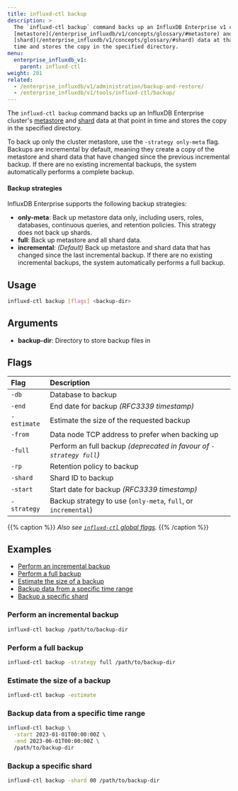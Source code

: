 ```yaml
---
title: influxd-ctl backup
description: >
  The `influxd-ctl backup` command backs up an InfluxDB Enterprise v1 cluster's
  [metastore](/enterprise_influxdb/v1/concepts/glossary/#metastore) and
  [shard](/enterprise_influxdb/v1/concepts/glossary/#shard) data at that point in
  time and stores the copy in the specified directory.
menu:
  enterprise_influxdb_v1:
    parent: influxd-ctl
weight: 201
related:
  - /enterprise_influxdb/v1/administration/backup-and-restore/
  - /enterprise_influxdb/v1/tools/influxd-ctl/backup/
---
```


The `influxd-ctl backup` command backs up an InfluxDB Enterprise cluster's
[metastore](/enterprise_influxdb/v1/concepts/glossary/#metastore) and
[shard](/enterprise_influxdb/v1/concepts/glossary/#shard) data at that point in
time and stores the copy in the specified directory.

To back up only the cluster metastore, use the `-strategy only-meta` flag.
Backups are incremental by default, meaning they create a copy of the metastore
and shard data that have changed since the previous incremental backup.
If there are no existing incremental backups, the system automatically performs
a complete backup.

#### Backup strategies

InfluxDB Enterprise supports the following backup strategies:

- **only-meta**: Back up metastore data only, including users, roles, databases,
  continuous queries, and retention policies. This strategy does not back up shards.
- **full**: Back up metastore and all shard data.
- **incremental**: _(Default)_ Back up metastore and shard data that has changed
  since the last incremental backup. If there are no existing incremental backups,
  the system automatically performs a full backup.

## Usage

```sh
influxd-ctl backup [flags] <backup-dir>
```

## Arguments

- **backup-dir**: Directory to store backup files in

## Flags

| Flag        | Description                                                         |
| :---------- | :------------------------------------------------------------------ |
| `-db`       | Database to backup                                                  |
| `-end`      | End date for backup _(RFC3339 timestamp)_                           |
| `-estimate` | Estimate the size of the requested backup                           |
| `-from`     | Data node TCP address to prefer when backing up                     |
| `-full`     | Perform an full backup _(deprecated in favour of `-strategy full`)_ |
| `-rp`       | Retention policy to backup                                          |
| `-shard`    | Shard ID to backup                                                  |
| `-start`    | Start date for backup _(RFC3339 timestamp)_                         |
| `-strategy` | Backup strategy to use (`only-meta`, `full`, or `incremental`)      |

{{% caption %}}
_Also see [`influxd-ctl` global flags](/enterprise_influxdb/v1/tools/influxd-ctl/#influxd-ctl-global-flags)._
{{% /caption %}}

## Examples

- [Perform an incremental backup](#perform-an-incremental-backup)
- [Perform a full backup](#perform-a-full-backup)
- [Estimate the size of a backup](#estimate-the-size-of-a-backup)
- [Backup data from a specific time range](#backup-data-from-a-specific-time-range)
- [Backup a specific shard](#backup-a-specific-shard)

### Perform an incremental backup

```sh
influxd-ctl backup /path/to/backup-dir
```

### Perform a full backup

```sh
influxd-ctl backup -strategy full /path/to/backup-dir
```

### Estimate the size of a backup

```sh
influxd-ctl backup -estimate
```

### Backup data from a specific time range

```sh
influxd-ctl backup \
  -start 2023-01-01T00:00:00Z \
  -end 2023-06-01T00:00:00Z \
  /path/to/backup-dir
```

### Backup a specific shard

```sh
influxd-ctl backup -shard 00 /path/to/backup-dir
```
